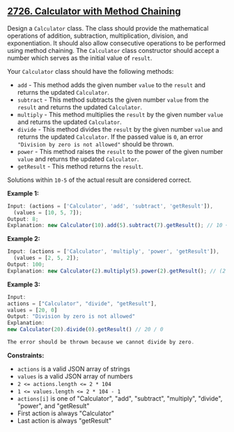 ## [2726. Calculator with Method Chaining](https://leetcode.com/problems/calculator-with-method-chaining/)

Design a `Calculator` class. The class should provide the mathematical operations of addition, subtraction, multiplication, division, and exponentiation. It should also allow consecutive operations to be performed using method chaining. The `Calculator` class constructor should accept a number which serves as the initial value of `result`.

Your `Calculator` class should have the following methods:

- `add` - This method adds the given number `value` to the `result` and returns the updated `Calculator`.
- `subtract` - This method subtracts the given number `value` from the `result` and returns the updated `Calculator`.
- `multiply` - This method multiplies the `result` by the given number `value` and returns the updated `Calculator`.
- `divide` - This method divides the `result` by the given number `value` and returns the updated `Calculator`. If the passed value is `0`, an error `"Division by zero is not allowed"` should be thrown.
- `power` - This method raises the `result` to the power of the given number `value` and returns the updated `Calculator`.
- `getResult` - This method returns the `result`.

Solutions within `10-5` of the actual result are considered correct.

**Example 1:**

```js
Input: (actions = ['Calculator', 'add', 'subtract', 'getResult']),
  (values = [10, 5, 7]);
Output: 8;
Explanation: new Calculator(10).add(5).subtract(7).getResult(); // 10 + 5 - 7 = 8
```

**Example 2:**

```js
Input: (actions = ['Calculator', 'multiply', 'power', 'getResult']),
  (values = [2, 5, 2]);
Output: 100;
Explanation: new Calculator(2).multiply(5).power(2).getResult(); // (2 * 5) ^ 2 = 100
```

**Example 3:**

```js
Input:
actions = ["Calculator", "divide", "getResult"],
values = [20, 0]
Output: "Division by zero is not allowed"
Explanation:
new Calculator(20).divide(0).getResult() // 20 / 0

The error should be thrown because we cannot divide by zero.
```

**Constraints:**

- `actions` is a valid JSON array of strings
- `values` is a valid JSON array of numbers
- `2 <= actions.length <= 2 * 104`
- `1 <= values.length <= 2 * 104 - 1`
- `actions[i]` is one of "Calculator", "add", "subtract", "multiply", "divide", "power", and "getResult"
- First action is always "Calculator"
- Last action is always "getResult"
